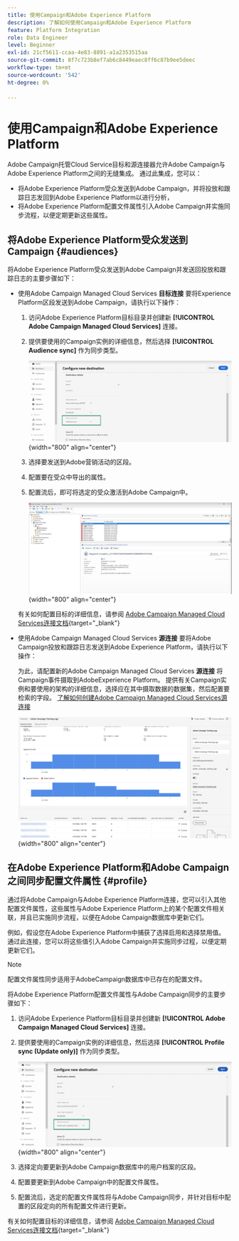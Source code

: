 ```yaml
---
title: 使用Campaign和Adobe Experience Platform
description: 了解如何使用Campaign和Adobe Experience Platform
feature: Platform Integration
role: Data Engineer
level: Beginner
exl-id: 21cf5611-ccaa-4e83-8891-a1a2353515aa
source-git-commit: 8f7c723b8ef7ab6c8449eaec8ff6c87b9ee5deec
workflow-type: tm+mt
source-wordcount: '542'
ht-degree: 0%

---
```


# 使用Campaign和Adobe Experience Platform

Adobe Campaign托管Cloud Service目标和源连接器允许Adobe Campaign与Adobe Experience Platform之间的无缝集成。 通过此集成，您可以：

* 将Adobe Experience Platform受众发送到Adobe Campaign，并将投放和跟踪日志发回到Adobe Experience Platform以进行分析，
* 将Adobe Experience Platform配置文件属性引入Adobe Campaign并实施同步流程，以便定期更新这些属性。

## 将Adobe Experience Platform受众发送到Campaign {#audiences}

将Adobe Experience Platform受众发送到Adobe Campaign并发送回投放和跟踪日志的主要步骤如下：

* 使用Adobe Campaign Managed Cloud Services **目标连接** 要将Experience Platform区段发送到Adobe Campaign，请执行以下操作：

   1. 访问Adobe Experience Platform目标目录并创建新 **[!UICONTROL Adobe Campaign Managed Cloud Services]** 连接。
   1. 提供要使用的Campaign实例的详细信息，然后选择 **[!UICONTROL Audience sync]** 作为同步类型。

      ![](assets/aep-audience-sync.png){width="800" align="center"}

   1. 选择要发送到Adobe营销活动的区段。
   1. 配置要在受众中导出的属性。
   1. 配置流后，即可将选定的受众激活到Adobe Campaign中。

      ![](assets/aep-destination.png){width="800" align="center"}

  有关如何配置目标的详细信息，请参阅 [Adobe Campaign Managed Cloud Services连接文档](https://www.adobe.com/go/destinations-adobe-campaign-managed-cloud-services-en){target="_blank"}

* 使用Adobe Campaign Managed Cloud Services **源连接** 要将Adobe Campaign投放和跟踪日志发送到Adobe Experience Platform，请执行以下操作：

  为此，请配置新的Adobe Campaign Managed Cloud Services **源连接** 将Campaign事件摄取到AdobeExperience Platform。 提供有关Campaign实例和要使用的架构的详细信息，选择应在其中摄取数据的数据集，然后配置要检索的字段。 [了解如何创建Adobe Campaign Managed Cloud Services源连接](https://www.adobe.com/go/sources-campaign-ui-en)

  ![](assets/aep-logs.png){width="800" align="center"}

## 在Adobe Experience Platform和Adobe Campaign之间同步配置文件属性 {#profile}

通过将Adobe Campaign与Adobe Experience Platform连接，您可以引入其他配置文件属性，这些属性与Adobe Experience Platform上的某个配置文件相关联，并且已实施同步流程，以便在Adobe Campaign数据库中更新它们。

例如，假设您在Adobe Experience Platform中捕获了选择启用和选择禁用值。 通过此连接，您可以将这些值引入Adobe Campaign并实施同步过程，以便定期更新它们。

>[!NOTE]
>
>配置文件属性同步适用于AdobeCampaign数据库中已存在的配置文件。

将Adobe Experience Platform配置文件属性与Adobe Campaign同步的主要步骤如下：

1. 访问Adobe Experience Platform目标目录并创建新 **[!UICONTROL Adobe Campaign Managed Cloud Services]** 连接。
1. 提供要使用的Campaign实例的详细信息，然后选择 **[!UICONTROL Profile sync (Update only)]** 作为同步类型。

   ![](assets/aep-profile-sync.png){width="800" align="center"}

1. 选择定向要更新到Adobe Campaign数据库中的用户档案的区段。
1. 配置要更新到Adobe Campaign中的配置文件属性。
1. 配置流后，选定的配置文件属性将与Adobe Campaign同步，并针对目标中配置的区段定向的所有配置文件进行更新。

有关如何配置目标的详细信息，请参阅 [Adobe Campaign Managed Cloud Services连接文档](https://www.adobe.com/go/destinations-adobe-campaign-managed-cloud-services-en){target="_blank"}